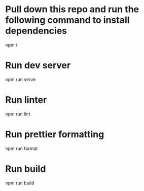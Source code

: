 # Pull down this repo and run the following command to install dependencies
npm i

# Run dev server
npm run serve

# Run linter
npm run lint

# Run prettier formatting
npm run format

# Run build
npm run build